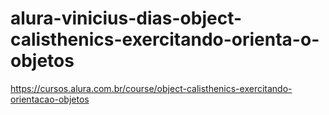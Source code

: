 # alura-vinicius-dias-object-calisthenics-exercitando-orienta-o-objetos
https://cursos.alura.com.br/course/object-calisthenics-exercitando-orientacao-objetos
